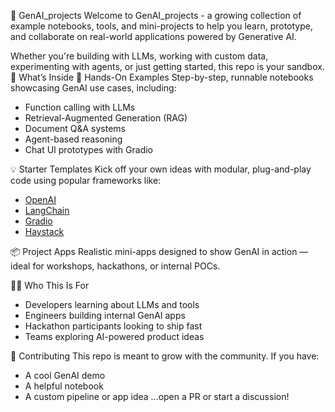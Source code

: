 🤖 GenAI_projects
Welcome to GenAI_projects - a growing collection of example notebooks, tools, and mini-projects to help you learn, prototype, and collaborate on real-world applications powered by Generative AI.

Whether you're building with LLMs, working with custom data, experimenting with agents, or just getting started, this repo is your sandbox.
🚀 What’s Inside
🧠 Hands-On Examples
Step-by-step, runnable notebooks showcasing GenAI use cases, including:
- Function calling with LLMs
- Retrieval-Augmented Generation (RAG)
- Document Q&A systems
- Agent-based reasoning
- Chat UI prototypes with Gradio

💡 Starter Templates
Kick off your own ideas with modular, plug-and-play code using popular frameworks like:
- [OpenAI](https://platform.openai.com/)
- [LangChain](https://www.langchain.com/)
- [Gradio](https://www.gradio.app/)
- [Haystack](https://haystack.deepset.ai/)

  
📦 Project Apps
Realistic mini-apps designed to show GenAI in action — ideal for workshops, hackathons, or internal POCs.

👩‍💻 Who This Is For
- Developers learning about LLMs and tools
- Engineers building internal GenAI apps
- Hackathon participants looking to ship fast
- Teams exploring AI-powered product ideas


🤝 Contributing
This repo is meant to grow with the community.
If you have:
- A cool GenAI demo
- A helpful notebook
- A custom pipeline or app idea
...open a PR or start a discussion!


